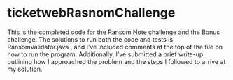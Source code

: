 # ticketwebRasnomChallenge
This is the completed code for the Ransom Note challenge and the Bonus challenge.
The solutions to run both the code and tests is RansomValidator.java , and I’ve included comments at the top of the file on how to run the program.
Additionally, I’ve submitted a brief write-up outlining how I approached the problem and the steps I followed to arrive at my solution.
